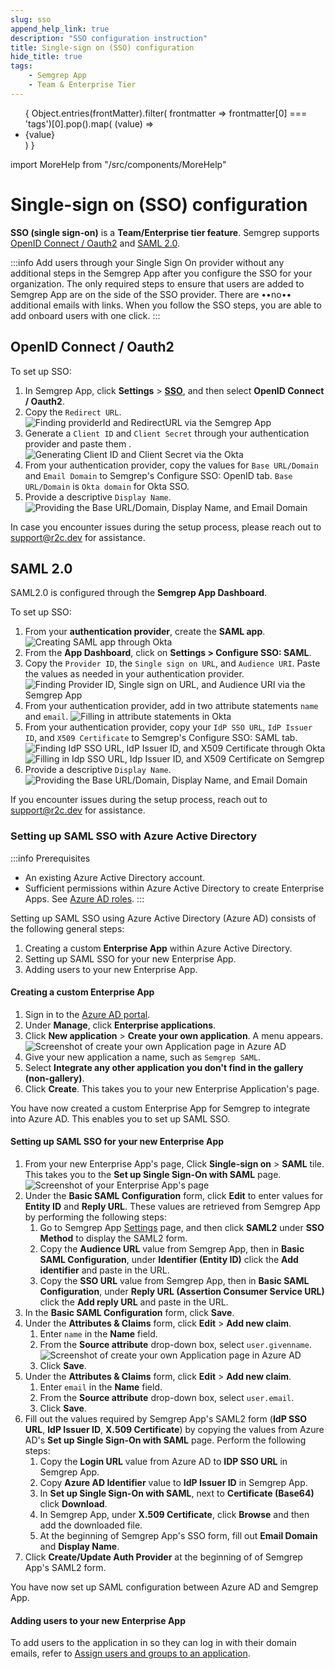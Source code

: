 ```yaml
---
slug: sso
append_help_link: true
description: "SSO configuration instruction"
title: Single-sign on (SSO) configuration
hide_title: true
tags:
    - Semgrep App
    - Team & Enterprise Tier
---
```


<ul id="tag__badge-list">
{
Object.entries(frontMatter).filter(
    frontmatter => frontmatter[0] === 'tags')[0].pop().map(
    (value) => <li class='tag__badge-item'>{value}</li> )
}
</ul>

import MoreHelp from "/src/components/MoreHelp"

#  Single-sign on (SSO) configuration

**SSO (single sign-on)** is a **Team/Enterprise tier feature**. Semgrep supports [OpenID Connect / Oauth2](#openid-connect--oauth2) and [SAML 2.0](#saml-20).

:::info
Add users through your Single Sign On provider without any additional steps in the Semgrep App after you configure the SSO for your organization. The only required steps to ensure that users are added to Semgrep App are on the side of the SSO provider. There are ••no•• additional emails with links. When you follow the SSO steps, you are able to add onboard users with one click.
:::

## OpenID Connect / Oauth2

To set up SSO:

1. In Semgrep App, click **Settings** > **[SSO](https://semgrep.dev/orgs/-/settings/sso)**, and then select **OpenID Connect / Oauth2**.
2. Copy the `Redirect URL`.
    ![Finding providerId and RedirectURL via the Semgrep App](/img/sso-redirect-url.png "Finding Provider ID and RedirectURI via the Semgrep App")
3. Generate a `Client ID` and `Client Secret` through your authentication provider and paste them .
    ![Generating Client ID and Client Secret via the Okta](/img/sso-clientID-clientSecret.png "Generating Client ID and Client Secret through Okta")
4. From your authentication provider, copy the values for `Base URL/Domain` and `Email Domain` to Semgrep's Configure SSO: OpenID tab. `Base URL/Domain` is `Okta domain` for Okta SSO.
5. Provide a descriptive `Display Name`.
    ![Providing the Base URL/Domain, Display Name, and Email Domain](/img/sso-providing-BaseURL-DisplayName-EmailDomain.png "Providing the Base URL/Domain, Display Name, and Email Domain")

In case you encounter issues during the setup process, please reach out to [support@r2c.dev](mailto:support@r2c.dev) for assistance.

## SAML 2.0

SAML2.0 is configured through the **Semgrep App Dashboard**. 

To set up SSO:

1. From your **authentication provider**, create the **SAML app**.
    ![Creating SAML app through Okta](/img/saml-creating-app.png "Creating SAML app through Okta")
2. From the **App Dashboard**, click on **Settings > Configure SSO: SAML**.
3. Copy the `Provider ID`, the `Single sign on URL`, and `Audience URI`. Paste the values as needed in your authentication provider.
    ![Finding Provider ID, Single sign on URL, and Audience URI via the Semgrep App](/img/saml-finding-providerId-SsoURL-and-AudienceURI.png "Finding Provider ID, Single sign on URL, and Audience URI via the Semgrep App")
4. From your authentication provider, add in two attribute statements `name` and `email`.
    ![Filling in attribute statements in Okta](/img/saml-attribute-statements.png "Filling in attribute statements through Okta")
5. From your authentication provider, copy your `IdP SSO URL`, `IdP Issuer ID`, and `X509 Certificate` to Semgrep's Configure SSO: SAML tab.
    ![Finding IdP SSO URL, IdP Issuer ID, and X509 Certificate through Okta](/img/saml-copy-IdPSSO-IdPID-and-X509.png "Finding IdP SSO URL, IdP Issuer ID, and X509 Certificate through Okta")
    ![Filling in Idp SSO URL, Idp Issuer ID, and X509 Certificate on Semgrep](/img/saml-filling-IdpSSO-IdpID-X509.png "Filling in Idp SSO URL, Idp Issuer ID, and X509 Certificate on Semgrep")
6. Provide a descriptive `Display Name`.
    ![Providing the Base URL/Domain, Display Name, and Email Domain](/img/sso-providing-BaseURL-DisplayName-EmailDomain.png "Providing the Base URL/Domain, Display Name, and Email Domain")

If you encounter issues during the setup process, reach out to [support@r2c.dev](mailto:support@r2c.dev) for assistance.

### Setting up SAML SSO with Azure Active Directory

<!--
Semgrep App doesn't have an integration app in Azure AD the way it does with Slack and GitHub.
So, the user has to create a custom app (integration) for SAML SSO.
We only use SOME steps in the documentation for Azure, so we'll have to make our own guide.

The following references are used:

-->

:::info Prerequisites
* An existing Azure Active Directory account.
* Sufficient permissions within Azure Active Directory to create Enterprise Apps. See [Azure AD roles](https://learn.microsoft.com/en-us/azure/active-directory/roles/permissions-reference).
:::

Setting up SAML SSO using Azure Active Directory (Azure AD) consists of the following general steps:

1. Creating a custom **Enterprise App** within Azure Active Directory.
2. Setting up SAML SSO for your new Enterprise App.
3. Adding users to your new Enterprise App.

#### Creating a custom Enterprise App

<!-- Rather than using portal.azure.com, which takes us to Azure Dashboard, sign in straight away to Azure AD -->

1. Sign in to the [Azure AD portal](https://aad.portal.azure.com/).
2. Under **Manage**, click **Enterprise applications**.
3. Click **New application** > **Create your own application**. A menu appears.
![Screenshot of create your own Application page in Azure AD](/img/azure-create-application.png#bordered)
4. Give your new application a name, such as `Semgrep SAML`.
5. Select **Integrate any other application you don't find in the gallery (non-gallery)**.
6. Click **Create**. This takes you to your new Enterprise Application's page.

You have now created a custom Enterprise App for Semgrep to integrate into Azure AD. This enables you to set up SAML SSO.

#### Setting up SAML SSO for your new Enterprise App

1. From your new Enterprise App's page, Click **Single-sign on** > **SAML** tile. This takes you to the **Set up Single Sign-On with SAML** page.
![Screenshot of your Enterprise App's page](/img/azure-select-sso.png#bordered)
2. Under the **Basic SAML Configuration** form, click **Edit** to enter values for **Entity ID** and **Reply URL**. These values are retrieved from Semgrep App by performing the following steps:
    1. Go to Semgrep App [Settings](https://semgrep.dev/orgs/-/settings/sso) page, and then click **SAML2** under **SSO Method** to display the SAML2 form.
    2. Copy the **Audience URL** value from Semgrep App, then in **Basic SAML Configuration**, under **Identifier (Entity ID)** click the **Add identifier** and paste in the URL.
    3. Copy the **SSO URL** value from Semgrep App, then in **Basic SAML Configuration**, under **Reply URL (Assertion Consumer Service URL)** click the **Add reply URL** and paste in the URL.
3. In the **Basic SAML Configuration** form, click **Save**.
4. Under the **Attributes & Claims** form, click **Edit** > **Add new claim**.
    1. Enter `name` in the **Name** field.
    2. From the **Source attribute** drop-down box, select `user.givenname`.
    ![Screenshot of create your own Application page in Azure AD](/img/azure_ad-add-claim.png#bordered)
    3. Click **Save**.
4. Under the **Attributes & Claims** form, click **Edit** > **Add new claim**.
    1. Enter `email` in the **Name** field.
    2. From the **Source attribute** drop-down box, select `user.email`.
    3. Click **Save**.
6. Fill out the values required by Semgrep App's SAML2 form (**IdP SSO URL**, **IdP Issuer ID**, **X.509 Certificate**) by copying the values from Azure AD's **Set up Single Sign-On with SAML** page. Perform the following steps:
    1. Copy the **Login URL** value from Azure AD to **IDP SSO URL** in Semgrep App. 
    2. Copy **Azure AD Identifier** value to **IdP Issuer ID** in Semgrep App.
    3. In **Set up Single Sign-On with SAML**, next to **Certificate (Base64)** click **Download**.
    4. In Semgrep App, under **X.509 Certificate**, click **Browse** and then add the downloaded file. 
    7. At the beginning of Semgrep App's SSO form, fill out **Email Domain** and **Display Name**.
8. Click **Create/Update Auth Provider** at the beginning of of Semgrep App's SAML2 form.

You have now set up SAML configuration between Azure AD and Semgrep App.

#### Adding users to your new Enterprise App

To add users to the application in so they can log in with their domain emails, refer to [Assign users and groups to an application](https://learn.microsoft.com/en-us/azure/active-directory/manage-apps/assign-user-or-group-access-portal).

<MoreHelp />
